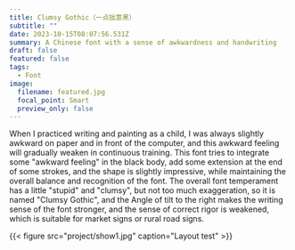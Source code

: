 ```yaml
---
title: Clumsy Gothic（一点拙意黑）
subtitle: ""
date: 2023-10-15T08:07:56.531Z
summary: A Chinese font with a sense of awkwardness and handwriting
draft: false
featured: false
tags:
  - Font
image:
  filename: featured.jpg
  focal_point: Smart
  preview_only: false
---
```

When I practiced writing and painting as a child, I was always slightly awkward on paper and in front of the computer, and this awkward feeling will gradually weaken in continuous training. This font tries to integrate some "awkward feeling" in the black body, add some extension at the end of some strokes, and the shape is slightly impressive, while maintaining the overall balance and recognition of the font. The overall font temperament has a little "stupid" and "clumsy", but not too much exaggeration, so it is named "Clumsy Gothic", and the Angle of tilt to the right makes the writing sense of the font stronger, and the sense of correct rigor is weakened, which is suitable for market signs or rural road signs.

{{< figure src="project/show1.jpg" caption="Layout test" >}}